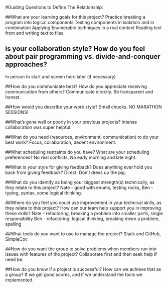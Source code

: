 #Guiding Questions to Define The Relationship:

##What are your learning goals for this project?
Practice breaking a program into logical components
Testing components in isolation and in combination
Applying Enumerable techniques in a real context
Reading text from and writing text to files

## is your collaboration style? How do you feel about pair programming vs. divide-and-conquer approaches?
In person to start and screen hero later (if necessary)

##How do you communicate best? How do you appreciate receiving communication from others?
Communicate directly.  Be transparent and honest.

##How would you describe your work style?
Small chucks. NO MARATHON SESSIONS!

##What’s gone well or poorly in your previous projects?
Intense collaboration was super helpful.

##What do you need (resources, environment, communication) to do your best work?
Focus, collaboration, decent environment.

##What scheduling restraints do you have? What are your scheduling preferences?
No real conflicts.  No early morning and late night.

##What is your style for giving feedback? Does anything ever hold you back from giving feedback?
Direct.  Don’t dress up the pig.

##What do you identify as being your biggest strength(s) technically, as they relate to this project?
Nate - good with enums, testing rocks,
Ben - typing, syntax, some logical thinking.

##Where do you feel you could use improvement in your technical skills, as they relate to this project? How can our team help support you in improving these skills?
Nate - refactoring, breaking a problem into smaller parts, single responsibility
Ben - refactoring, logical thinking, breaking down a problem, spelling

##What tools do you want to use to manage the project?
Slack and GitHub, SimpleCov

##How do you want the group to solve problems when members run into issues with features of the project?
Collaborate first and then seek help if need be.

##How do you know if a project is successful? How can we achieve that as a group?
If we get good scores, and if we understand the tools we implemented.  
